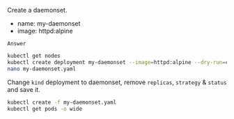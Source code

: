 Create a daemonset.
- name: my-daemonset
- image: httpd:alpine

`Answer`
```bash
kubectl get nodes
kubectl create deployment my-daemonset --image=httpd:alpine --dry-run=client -o yaml > my-daemonset.yaml
nano my-daemonset.yaml
```
Change `kind` deployment to daemonset, remove `replicas`, `strategy` & `status` and save it.
```bash
kubectl create -f my-daemonset.yaml
kubectl get pods -o wide
```